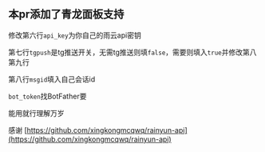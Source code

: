 ## 本pr添加了青龙面板支持
修改第六行`api_key`为你自己的雨云api密钥

第七行`tgpush`是tg推送开关，无需tg推送则填`false`，需要则填入`true`并修改第八第九行

第八行`msgid`填入自己会话id

`bot_token`找BotFather要

能用就行理解万岁


感谢 [https://github.com/xingkongmcqwq/rainyun-api](https://github.com/xingkongmcqwq/rainyun-api)
